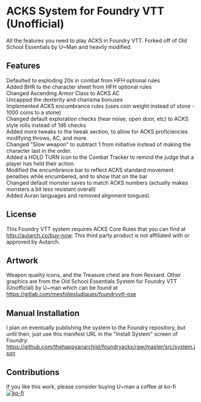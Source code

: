 # ACKS System for Foundry VTT (Unofficial)
All the features you need to play ACKS in Foundry VTT. Forked off of Old School Essentials by U~Man and heavily modified.

## Features
Defaulted to exploding 20s in combat from HFH optional rules\
Added BHR to the character sheet from HFH optional rules\
Changed Ascending Armor Class to ACKS AC\
Uncapped the dexterity and charisma bonuses\
Implemented ACKS encumbrance rules (uses coin weight instead of stone - 1000 coins to a stone)\
Changed default exploration checks (hear noise, open door, etc) to ACKS style rolls instead of 1d6 checks\
Added more tweaks to the tweak section, to allow for ACKS proficiencies modifying throws, AC, and more.\
Changed "Slow weapon" to subtract 1 from initiative instead of making the character last in the order.\
Added a HOLD TURN icon to the Combat Tracker to remind the judge that a player has held their action.\
Modified the encumbrance bar to reflect ACKS standard movement penalties while encumbered, and to show that on the bar\
Changed default monster saves to match ACKS numbers (actually makes monsters a bit less resistant overall)\
Added Auran languages and removed alignment tongues\

## License
This Foundry VTT system requires ACKS Core Rules that you can find at http://autarch.co/buy-now.
This third party product is not affiliated with or approved by Autarch.

## Artwork
Weapon quality icons, and the Treasure chest are from Rexxard. Other graphics are from the Old School Essentials System for Foundry VTT (Unofficial) by U~man which can be found at https://gitlab.com/mesfoliesludiques/foundryvtt-ose

## Manual Installation
I plan on eventually publishing the system to the Foundry repository, but until then, just use this manifest URL in the "Install System" screen of Foundry:
https://github.com/thehappyanarchist/foundryacks/raw/master/src/system.json

## Contributions
If you like this work, please consider buying U~man a coffee at ko-fi\
[![ko-fi](https://www.ko-fi.com/img/githubbutton_sm.svg)](https://ko-fi.com/H2H21WMKA)
